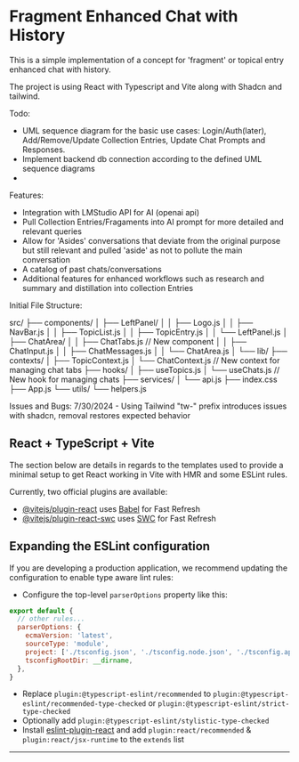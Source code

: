 # Fragment Enhanced Chat with History

This is a simple implementation of a concept for 'fragment' or topical entry enhanced chat with history.

The project is using React with Typescript and Vite along with Shadcn and tailwind.


Todo:
- UML sequence diagram for the basic use cases: Login/Auth(later), Add/Remove/Update Collection Entries, Update Chat Prompts and Responses.
- Implement backend db connection according to the defined UML sequence diagrams
- 

Features:
- Integration with LMStudio API for AI (openai api)
- Pull Collection Entries/Fragaments into AI prompt for more detailed and relevant queries
- Allow for 'Asides' conversations that deviate from the original purpose but still relevant and pulled 'aside' as not to pollute the main conversation
- A catalog of past chats/conversations
- Additional features for enhanced workflows such as research and summary and distillation into collection Entries

Initial File Structure:

src/
├── components/
│   ├── LeftPanel/
│   │   ├── Logo.js
│   │   ├── NavBar.js
│   │   ├── TopicList.js
│   │   ├── TopicEntry.js
│   │   └── LeftPanel.js
│   ├── ChatArea/
│   │   ├── ChatTabs.js        // New component
│   │   ├── ChatInput.js
│   │   ├── ChatMessages.js
│   │   └── ChatArea.js
│   └── lib/
├── contexts/
│   ├── TopicContext.js
│   └── ChatContext.js         // New context for managing chat tabs
├── hooks/
│   ├── useTopics.js
│   └── useChats.js            // New hook for managing chats
├── services/
│   └── api.js
├── index.css
├── App.js
└── utils/
    └── helpers.js


Issues and Bugs:
7/30/2024 - Using Tailwind "tw-" prefix introduces issues with shadcn, removal restores expected behavior

## React + TypeScript + Vite

The section below are details in regards to the templates used to provide a minimal setup to get React working in Vite with HMR and some ESLint rules.

Currently, two official plugins are available:

- [@vitejs/plugin-react](https://github.com/vitejs/vite-plugin-react/blob/main/packages/plugin-react/README.md) uses [Babel](https://babeljs.io/) for Fast Refresh
- [@vitejs/plugin-react-swc](https://github.com/vitejs/vite-plugin-react-swc) uses [SWC](https://swc.rs/) for Fast Refresh

## Expanding the ESLint configuration

If you are developing a production application, we recommend updating the configuration to enable type aware lint rules:

- Configure the top-level `parserOptions` property like this:

```js
export default {
  // other rules...
  parserOptions: {
    ecmaVersion: 'latest',
    sourceType: 'module',
    project: ['./tsconfig.json', './tsconfig.node.json', './tsconfig.app.json'],
    tsconfigRootDir: __dirname,
  },
}
```

- Replace `plugin:@typescript-eslint/recommended` to `plugin:@typescript-eslint/recommended-type-checked` or `plugin:@typescript-eslint/strict-type-checked`
- Optionally add `plugin:@typescript-eslint/stylistic-type-checked`
- Install [eslint-plugin-react](https://github.com/jsx-eslint/eslint-plugin-react) and add `plugin:react/recommended` & `plugin:react/jsx-runtime` to the `extends` list

-----------------------------------------------------------------



